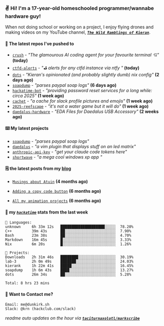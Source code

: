 ### ✌️ Hi! I'm a 17-year-old homeschooled programmer/wannabe hardware guy!

When not doing school or working on a project, I enjoy flying drones and making videos on my YouTube channel, [**_`The Wild Ramblings of Kieran`_**](https://youtube.com/@kieran.rambles).

#### 👷 The latest repos I've pushed to

- [`crush`](https://github.com/charmbracelet/crush) - _"The glamourous AI coding agent for your favourite terminal 💘"_ **(today)**
- [`ctfd-alerts`](https://github.com/taciturnaxolotl/ctfd-alerts) - _"⛳ alerts for any ctfd instance via ntfy "_ **(today)**
- [`dots`](https://github.com/taciturnaxolotl/dots) - _"Kieran's opinionated (and probably slightly dumb) nix config"_ **(2 days ago)**
- [`soapdump`](https://github.com/taciturnaxolotl/soapdump) - _"parses paypal soap logs"_ **(6 days ago)**
- [`hackatime-bot`](https://github.com/taciturnaxolotl/hackatime-bot) - _"providing password reset services for a long while: circa 2025"_ **(1 week ago)**
- [`cachet`](https://github.com/taciturnaxolotl/cachet) - _"a cache for slack profile pictures and emojis"_ **(1 week ago)**
- [`2025-reefscape`](https://github.com/df1317/2025-reefscape) - _"it's not a water game but it will do"_ **(1 week ago)**
- [`daedalus-hardware`](https://github.com/geschmit/daedalus-hardware) - _"EDA Files for Daedalus USB Accessory"_ **(2 weeks ago)**

#### ⌨️ My latest projects

- [`soapdump`](https://github.com/taciturnaxolotl/soapdump) - _"parses paypal soap logs"_
- [`daedalus`](https://github.com/taciturnaxolotl/daedalus) - _"a vim plugin that displays stuff on an led matrix"_
- [`anthropic-api-key`](https://github.com/taciturnaxolotl/anthropic-api-key) - _"get your claude code tokens here"_
- [`shortwave`](https://github.com/taciturnaxolotl/shortwave) - _"a mega cool windows xp app "_

#### 🗒️ the latest posts from my [blog](https://dunkirk.sh)

- [`Musings about Atuin`](https://dunkirk.sh/blog/atuin/) **(4 months ago)**

- [`Adding a copy code button`](https://dunkirk.sh/blog/adding-a-copy-button/) **(6 months ago)**

- [`All my animation projects`](https://dunkirk.sh/blog/my-animations/) **(6 months ago)**



#### 📡 my [_`hackatime`_](https://waka.hackclub.com) stats from the last week

```text
💾 Languages:
unknown     6h 33m 12s   ████████████████████░░░░░  78.20%
C++         39m 43s      ██░░░░░░░░░░░░░░░░░░░░░░░  7.90%
Bash        23m 38s      ██░░░░░░░░░░░░░░░░░░░░░░░  4.70%
Markdown    16m 45s      █░░░░░░░░░░░░░░░░░░░░░░░░  3.33%
Nix         6m 20s       █░░░░░░░░░░░░░░░░░░░░░░░░  1.26%

💼 Projects:
Downloads   2h 31m 46s   ████████░░░░░░░░░░░░░░░░░  30.19%
lab-3       2h 0m 49s    ███████░░░░░░░░░░░░░░░░░░  24.03%
kierank     1h 22m 41s   █████░░░░░░░░░░░░░░░░░░░░  16.45%
soapdump    1h 6m 43s    ████░░░░░░░░░░░░░░░░░░░░░  13.27%
dots        26m 34s      ██░░░░░░░░░░░░░░░░░░░░░░░  5.28%

Total: 8 hrs 23 mins
```

#### 📮 Want to Contact me?

```text
Email: me@dunkirk.sh
Slack: @krn (hackclub.com/slack)
```

_readme auto updates on the hour via [**`taciturnaxolotl/markscribe`**](https://github.com/taciturnaxolotl/markscribe)_
